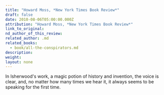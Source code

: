 ```yaml
---
title: "Howard Moss, *New York Times Book Review*"
draft: false
date: 2010-08-06T05:00:00.000Z
attribution: "Howard Moss, *New York Times Book Review*"
link_to_original:
nd_author_of_this_review:
related_author: .md
related_books:
  - book/all-the-conspirators.md
description:
weight:
layout: none
---
```

In Isherwood's work, a magic potion of history and invention, the voice is clear, and, no matter how many times we hear it, it always seems to be speaking for the first time.

